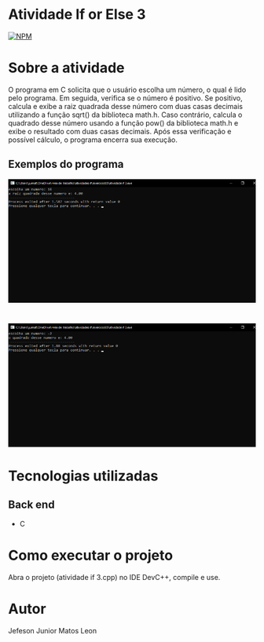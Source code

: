 # Atividade If or Else 3
[![NPM](https://img.shields.io/npm/l/react)](https://github.com/devsuperior/sds1-wmazoni/blob/master/LICENSE) 

# Sobre a atividade

 
O programa em C solicita que o usuário escolha um número, o qual é lido pelo programa. Em seguida, verifica se o número é positivo. Se positivo, calcula e exibe a raiz quadrada desse número com duas casas decimais utilizando a função sqrt() da biblioteca math.h. Caso contrário, calcula o quadrado desse número usando a função pow() da biblioteca math.h e exibe o resultado com duas casas decimais. Após essa verificação e possível cálculo, o programa encerra sua execução.

## Exemplos do programa
![EXEMPLO 1º MAIOR](https://github.com/jjuniorleon/IF03/blob/main/assets/if_3_exp_1.png)
#
![EXEMPLO 2º MAIOR](https://github.com/jjuniorleon/IF03/blob/main/assets/if_3_exp_2.png)

# Tecnologias utilizadas
## Back end
- C

# Como executar o projeto

Abra o projeto (atividade if 3.cpp) no IDE DevC++, compile e use.

# Autor

Jefeson Junior Matos Leon
